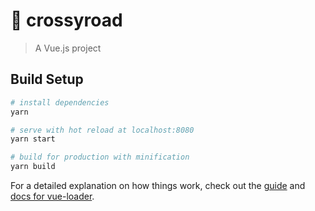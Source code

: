 # 🐔 crossyroad

> A Vue.js project

## Build Setup

``` bash
# install dependencies
yarn

# serve with hot reload at localhost:8080
yarn start

# build for production with minification
yarn build
```

For a detailed explanation on how things work, check out the [guide](http://vuejs-templates.github.io/webpack/) and [docs for vue-loader](http://vuejs.github.io/vue-loader).
